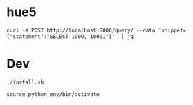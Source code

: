 # hue5

    curl -X POST http://localhost:8000/query/ --data 'snippet={"statement":"SELECT 1000, 10001"}'  | jq


# Dev

    ./install.sh

    source python_env/bin/activate
